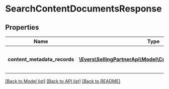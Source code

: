 # SearchContentDocumentsResponse

## Properties
Name | Type | Description | Notes
------------ | ------------- | ------------- | -------------
**content_metadata_records** | [**\Evers\SellingPartnerApi\Model\ContentMetadataRecordList**](ContentMetadataRecordList.md) | The content metadata records. | 

[[Back to Model list]](../README.md#documentation-for-models) [[Back to API list]](../README.md#documentation-for-api-endpoints) [[Back to README]](../README.md)


